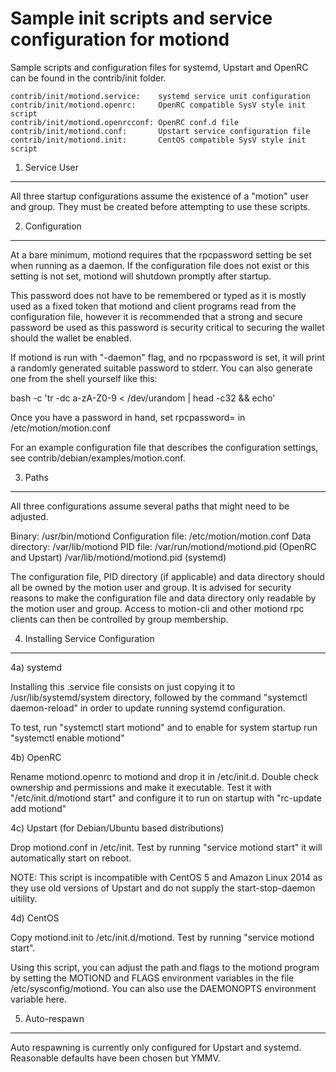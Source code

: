 Sample init scripts and service configuration for motiond
==========================================================

Sample scripts and configuration files for systemd, Upstart and OpenRC
can be found in the contrib/init folder.

    contrib/init/motiond.service:    systemd service unit configuration
    contrib/init/motiond.openrc:     OpenRC compatible SysV style init script
    contrib/init/motiond.openrcconf: OpenRC conf.d file
    contrib/init/motiond.conf:       Upstart service configuration file
    contrib/init/motiond.init:       CentOS compatible SysV style init script

1. Service User
---------------------------------

All three startup configurations assume the existence of a "motion" user
and group.  They must be created before attempting to use these scripts.

2. Configuration
---------------------------------

At a bare minimum, motiond requires that the rpcpassword setting be set
when running as a daemon.  If the configuration file does not exist or this
setting is not set, motiond will shutdown promptly after startup.

This password does not have to be remembered or typed as it is mostly used
as a fixed token that motiond and client programs read from the configuration
file, however it is recommended that a strong and secure password be used
as this password is security critical to securing the wallet should the
wallet be enabled.

If motiond is run with "-daemon" flag, and no rpcpassword is set, it will
print a randomly generated suitable password to stderr.  You can also
generate one from the shell yourself like this:

bash -c 'tr -dc a-zA-Z0-9 < /dev/urandom | head -c32 && echo'

Once you have a password in hand, set rpcpassword= in /etc/motion/motion.conf

For an example configuration file that describes the configuration settings,
see contrib/debian/examples/motion.conf.

3. Paths
---------------------------------

All three configurations assume several paths that might need to be adjusted.

Binary:              /usr/bin/motiond
Configuration file:  /etc/motion/motion.conf
Data directory:      /var/lib/motiond
PID file:            /var/run/motiond/motiond.pid (OpenRC and Upstart)
                     /var/lib/motiond/motiond.pid (systemd)

The configuration file, PID directory (if applicable) and data directory
should all be owned by the motion user and group.  It is advised for security
reasons to make the configuration file and data directory only readable by the
motion user and group.  Access to motion-cli and other motiond rpc clients
can then be controlled by group membership.

4. Installing Service Configuration
-----------------------------------

4a) systemd

Installing this .service file consists on just copying it to
/usr/lib/systemd/system directory, followed by the command
"systemctl daemon-reload" in order to update running systemd configuration.

To test, run "systemctl start motiond" and to enable for system startup run
"systemctl enable motiond"

4b) OpenRC

Rename motiond.openrc to motiond and drop it in /etc/init.d.  Double
check ownership and permissions and make it executable.  Test it with
"/etc/init.d/motiond start" and configure it to run on startup with
"rc-update add motiond"

4c) Upstart (for Debian/Ubuntu based distributions)

Drop motiond.conf in /etc/init.  Test by running "service motiond start"
it will automatically start on reboot.

NOTE: This script is incompatible with CentOS 5 and Amazon Linux 2014 as they
use old versions of Upstart and do not supply the start-stop-daemon uitility.

4d) CentOS

Copy motiond.init to /etc/init.d/motiond. Test by running "service motiond start".

Using this script, you can adjust the path and flags to the motiond program by
setting the MOTIOND and FLAGS environment variables in the file
/etc/sysconfig/motiond. You can also use the DAEMONOPTS environment variable here.

5. Auto-respawn
-----------------------------------

Auto respawning is currently only configured for Upstart and systemd.
Reasonable defaults have been chosen but YMMV.
